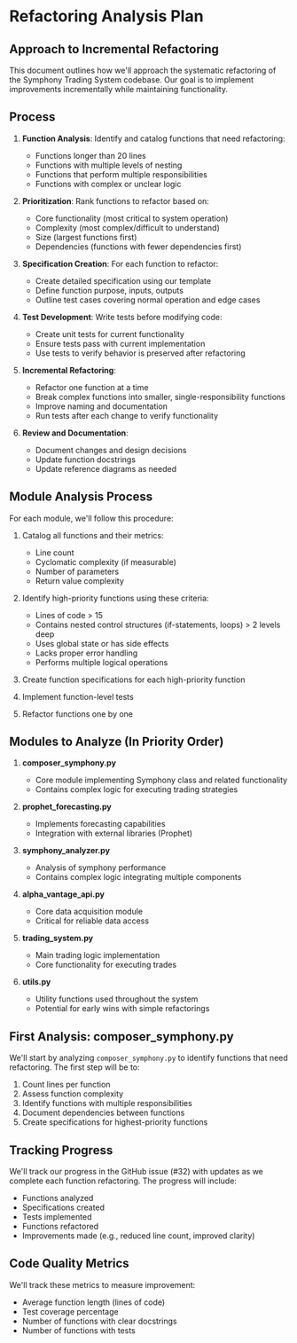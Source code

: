 # Refactoring Analysis Plan

## Approach to Incremental Refactoring

This document outlines how we'll approach the systematic refactoring of the Symphony Trading System codebase. Our goal is to implement improvements incrementally while maintaining functionality.

## Process

1. **Function Analysis**: Identify and catalog functions that need refactoring:
   - Functions longer than 20 lines
   - Functions with multiple levels of nesting
   - Functions that perform multiple responsibilities
   - Functions with complex or unclear logic

2. **Prioritization**: Rank functions to refactor based on:
   - Core functionality (most critical to system operation)
   - Complexity (most complex/difficult to understand)
   - Size (largest functions first)
   - Dependencies (functions with fewer dependencies first)

3. **Specification Creation**: For each function to refactor:
   - Create detailed specification using our template
   - Define function purpose, inputs, outputs
   - Outline test cases covering normal operation and edge cases

4. **Test Development**: Write tests before modifying code:
   - Create unit tests for current functionality
   - Ensure tests pass with current implementation
   - Use tests to verify behavior is preserved after refactoring

5. **Incremental Refactoring**:
   - Refactor one function at a time
   - Break complex functions into smaller, single-responsibility functions
   - Improve naming and documentation
   - Run tests after each change to verify functionality

6. **Review and Documentation**:
   - Document changes and design decisions
   - Update function docstrings
   - Update reference diagrams as needed

## Module Analysis Process

For each module, we'll follow this procedure:

1. Catalog all functions and their metrics:
   - Line count
   - Cyclomatic complexity (if measurable)
   - Number of parameters
   - Return value complexity

2. Identify high-priority functions using these criteria:
   - Lines of code > 15
   - Contains nested control structures (if-statements, loops) > 2 levels deep
   - Uses global state or has side effects
   - Lacks proper error handling
   - Performs multiple logical operations

3. Create function specifications for each high-priority function

4. Implement function-level tests

5. Refactor functions one by one

## Modules to Analyze (In Priority Order)

1. **composer_symphony.py**
   - Core module implementing Symphony class and related functionality
   - Contains complex logic for executing trading strategies

2. **prophet_forecasting.py**
   - Implements forecasting capabilities 
   - Integration with external libraries (Prophet)

3. **symphony_analyzer.py**
   - Analysis of symphony performance
   - Contains complex logic integrating multiple components

4. **alpha_vantage_api.py**
   - Core data acquisition module
   - Critical for reliable data access

5. **trading_system.py**
   - Main trading logic implementation
   - Core functionality for executing trades

6. **utils.py**
   - Utility functions used throughout the system
   - Potential for early wins with simple refactorings

## First Analysis: composer_symphony.py

We'll start by analyzing `composer_symphony.py` to identify functions that need refactoring. The first step will be to:

1. Count lines per function
2. Assess function complexity
3. Identify functions with multiple responsibilities
4. Document dependencies between functions
5. Create specifications for highest-priority functions

## Tracking Progress

We'll track our progress in the GitHub issue (#32) with updates as we complete each function refactoring. The progress will include:

- Functions analyzed
- Specifications created
- Tests implemented
- Functions refactored
- Improvements made (e.g., reduced line count, improved clarity)

## Code Quality Metrics

We'll track these metrics to measure improvement:

- Average function length (lines of code)
- Test coverage percentage
- Number of functions with clear docstrings
- Number of functions with tests
